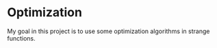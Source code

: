 # Optimization

My goal in this project is to use some optimization algorithms in strange functions.